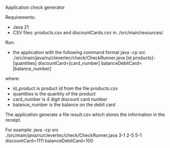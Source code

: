 Application check generator

Requirements:
- Java 21
- CSV files: products.csv and discountCards.csv in ./src/main/resources/

Run:
- the application with the following command format
  java -cp src ./src/main/java/ru/clevertec/check/CheckRunner.java [id products]-[quantities] discountCard=[card_number] balanceDebitCard=[balance_number]

where:
- id_product is product id from the file products.csv
- quantities is the quantity of the product
- card_number is 4 digit discount card number
- balance_number is the balance on the debit card

The application generate a file result.csv which stores the information in the receipt.

For example:  java -cp src ./src/main/java/ru/clevertec/check/CheckRunner.java 3-1 2-5 5-1 discountCard=1111 balanceDebitCard=100
